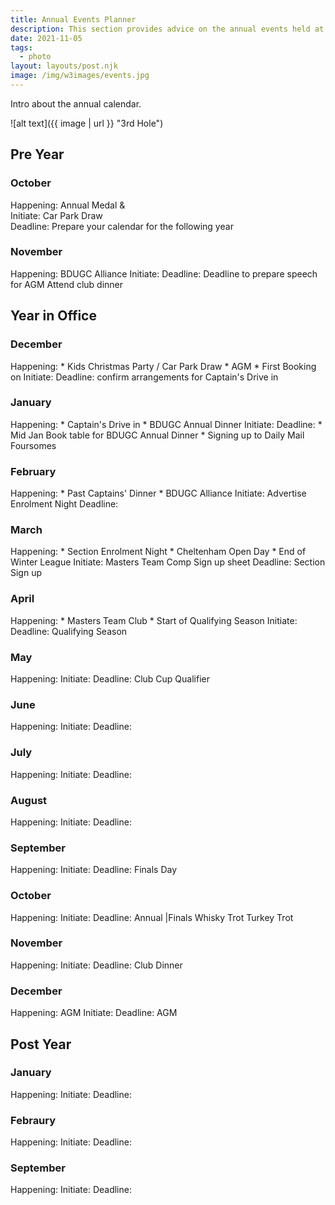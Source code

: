```yaml
---
title: Annual Events Planner
description: This section provides advice on the annual events held at the golf club
date: 2021-11-05
tags:
  - photo
layout: layouts/post.njk
image: /img/w3images/events.jpg
---
```

Intro about the annual calendar.

![alt text]({{ image | url }} "3rd Hole")

<h2>Pre Year</h2>

<h3>October</h3>
Happening: Annual Medal &  <br>
Initiate: Car Park Draw <br>
Deadline:
Prepare your calendar for the following year <br>

<h3>November</h3>
Happening: BDUGC Alliance
Initiate:
Deadline:
Deadline to prepare speech for AGM
Attend club dinner

<h2>Year in Office</h2>

<h3>December</h3>
Happening:
* Kids Christmas Party / Car Park Draw
* AGM
* First Booking on
Initiate:
Deadline: confirm arrangements for Captain's Drive in

<h3>January</h3>
Happening: 
* Captain's Drive in
* BDUGC Annual Dinner
Initiate:
Deadline: 
* Mid Jan Book table for BDUGC Annual Dinner 
* Signing up to Daily Mail Foursomes

<h3>February</h3>
Happening: 
* Past Captains' Dinner
* BDUGC Alliance
Initiate: Advertise Enrolment Night
Deadline:


<h3>March</h3>
Happening: 
* Section Enrolment Night
* Cheltenham Open Day
* End of Winter League
Initiate: Masters Team Comp Sign up sheet
Deadline:
Section Sign up

<h3>April</h3>
Happening:
* Masters Team Club
* Start of Qualifying Season
Initiate:
Deadline:
Qualifying Season

<h3>May</h3>
Happening:
Initiate:
Deadline:
Club Cup Qualifier

<h3>June</h3>
Happening:
Initiate:
Deadline:

<h3>July</h3>
Happening:
Initiate:
Deadline:

<h3>August</h3>
Happening:
Initiate:
Deadline:

<h3>September</h3>
Happening:
Initiate:
Deadline:
Finals Day

<h3>October</h3>
Happening:
Initiate:
Deadline:
Annual |Finals
Whisky Trot
Turkey Trot

<h3>November</h3>
Happening:
Initiate:
Deadline:
Club Dinner

<h3>December</h3>
Happening: AGM
Initiate:
Deadline:
AGM

<h2>Post Year</h2>
<h3>January</h3>
Happening:
Initiate:
Deadline:

<h3>Febraury</h3>
Happening:
Initiate:
Deadline:

<h3>September</h3>
Happening:
Initiate:
Deadline: